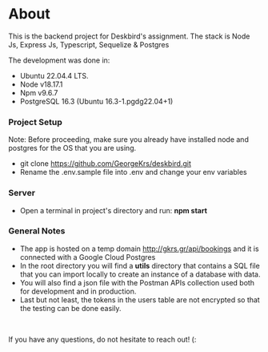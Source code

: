 # About

This is the backend project for Deskbird's assignment.
The stack is Node Js, Express Js, Typescript, Sequelize & Postgres
</br>

The development was done in:

- Ubuntu 22.04.4 LTS.
- Node v18.17.1
- Npm v9.6.7
- PostgreSQL 16.3 (Ubuntu 16.3-1.pgdg22.04+1)

### Project Setup

Note: Before proceeding, make sure you already have installed node and postgres for the OS that you are using.

- git clone https://github.com/GeorgeKrs/deskbird.git
- Rename the .env.sample file into .env and change your env variables

### Server

- Open a terminal in project's directory and run: <b>npm start</b>

### General Notes

- The app is hosted on a temp domain http://gkrs.gr/api/bookings and it is connected with a Google Cloud Postgres
- In the root directory you will find a <b>utils</b> directory that contains a SQL file that you can import locally to create an instance of a database with data.
- You will also find a json file with the Postman APIs collection used both for development and in production.
- Last but not least, the tokens in the users table are not encrypted so that the testing can be done easily.

</br>

If you have any questions, do not hesitate to reach out! (:
